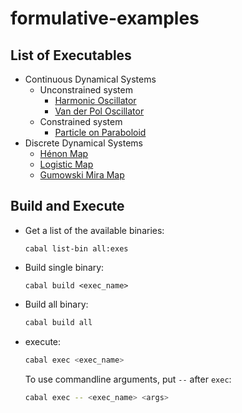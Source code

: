 # formulative-examples

## List of Executables

- Continuous Dynamical Systems
  - Unconstrained system
    - [Harmonic Oscillator](equations/harmonic-oscillator/)
    - [Van der Pol Oscillator](equations/van-der-pol-oscillator/)
  - Constrained system
    - [Particle on Paraboloid](equations/particle-on-paraboloid/)
- Discrete Dynamical Systems
  - [Hénon Map](equations/henon-map/)
  - [Logistic Map](equations/logistic-map/)
  - [Gumowski Mira Map](equations/gumowski-mira-map/)
## Build and Execute

- Get a list of the available binaries:

  ```
  cabal list-bin all:exes
  ```

- Build single binary:

  ```
  cabal build <exec_name>
  ```

- Build all binary:

  ```sh
  cabal build all
  ```

- execute:

  ```sh
  cabal exec <exec_name>
  ```

  To use commandline arguments, put `--` after `exec`:

  ```sh
  cabal exec -- <exec_name> <args>
  ```
